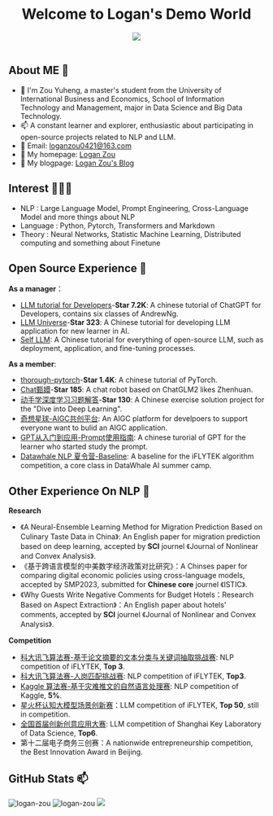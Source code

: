 <!-- 图片 -->
<h1 align="center">
   Welcome to Logan's Demo World
</h1>

<div align="center" ><img order-radius="100px" src="https://user-images.githubusercontent.com/88621342/202923774-e8529a32-8047-4fad-98e0-71b550230481.jpg"/></div>
<br>

## About ME 👋

- 🔭 I'm Zou Yuheng, a master's student from the University of International Business and Economics, School of Information Technology and Management, major in Data Science and Big Data Technology.
- 📫 A constant learner and explorer, enthusiastic about participating in open-source projects related to NLP and LLM.
- 💬 Email: [loganzou0421@163.com](loganzou0421@163.com)
- 📄 My homepage: [Logan Zou](https://logan-zou.github.io/)
- 🔬 My blogpage: [Logan Zou's Blog](https://logan-zou.github.io/blog/#/)
 
## Interest 👨🏽‍💻

- NLP : Large Language Model, Prompt Engineering, Cross-Language Model and more things about NLP 
- Language : Python, Pytorch, Transformers and Markdown
- Theory : Neural Networks, Statistic Machine Learning, Distributed computing and something about Finetune

## Open Source Experience 👯

**As a manager**：

- [LLM tutorial for Developers](https://github.com/datawhalechina/prompt-engineering-for-developers)-**Star 7.2K**: A chinese tutorial of ChatGPT for Developers, contains six classes of AndrewNg.
- [LLM Universe](https://github.com/datawhalechina/llm-universe)-**Star 323**: A Chinese tutorial for developing LLM application for new learner in AI.
- [Self LLM](https://github.com/KMnO4-zx/self_llm): A Chinese tutorial for everything of open-source LLM, such as deployment, application, and fine-tuning processes.

**As a member**:

- [thorough-pytorch](https://github.com/datawhalechina/thorough-pytorch)-**Star 1.4K**: A chinese tutorial of PyTorch.
- [Chat甄嬛](https://github.com/KMnO4-zx/huanhuan-chat)-**Star 185**: A chat robot based on ChatGLM2 likes Zhenhuan.
- [动手学深度学习习题解答](https://github.com/datawhalechina/d2l-ai-solutions-manual)-**Star 130**: A Chinese exercise solution project for the "Dive into Deep Learning".
- [奇想星球-AIGC共创平台](https://1aigc.cn): An AIGC platform for develpoers to support everyone want to bulid an AIGC application.
- [GPT从入门到应用-Prompt使用指南](https://linklearner.com/#/learn/brief/120): A chinese turorial of GPT for the learner who started study the prompt.
- [Datawhale NLP 夏令营-Baseline](https://datawhaler.feishu.cn/docx/R5fcd2hWIoVAhBxytu1cotSbnne): A baseline for the iFLYTEK algorithm competition, a core class in DataWhale AI summer camp.

## Other Experience On NLP 🔬 

**Research**

- 《A Neural-Ensemble Learning Method for Migration Prediction Based on Culinary Taste Data in China》: An English paper for migration prediction based on deep learning, accepted by **SCI** journel 《Journal of Nonlinear and Convex Analysis》.
- 《基于跨语言模型的中美数字经济政策对比研究》：A Chinses paper for comparing digital economic policies using cross-language models, accepted by SMP2023, submitted for **Chinese core** journel 《ISTIC》.
- 《Why Guests Write Negative Comments for Budget Hotels：Research Based on Aspect Extraction》：An English paper about hotels' comments, accepted by **SCI** journel 《Journal of Nonlinear and Convex Analysis》.

**Competition**

- [科大讯飞算法赛-基于论文摘要的文本分类与关键词抽取挑战赛](http://challenge.xfyun.cn/topic/info?type=abstract-of-the-paper): NLP competition of iFLYTEK, **Top 3**.
- [科大讯飞算法赛-人岗匹配挑战赛](http://challenge.xfyun.cn/topic/info?type=person-post-matching-2023): NLP competition of iFLYTEK, **Top3**.
- [Kaggle 算法赛-基于灾难推文的自然语言处理赛](https://www.kaggle.com/competitions/nlp-getting-started): NLP competition of Kaggle, **5%**.
- [星火杯认知大模型场景创新赛](http://challenge.xfyun.cn/xinghuo)：LLM competition of iFLYTEK, **Top 50**, still in competition.
- [全国首届创新创意应用大赛](https://mp.weixin.qq.com/s/3fc4MCUegNTQtxelDq_Iww): LLM competition of Shanghai Key Laboratory of Data Science, **Top6**.
- 第十二届电子商务三创赛：A nationwide entrepreneurship competition, the Best Innovation Award in Beijing.

## GitHub Stats 📫

<img src="https://github-readme-stats.vercel.app/api/top-langs?username=logan-zou&layout=compact&include_all_commits=true&count_private=true&show_icons=true&line_height=20&title_color=7A7ADB&icon_color=2234AE&text_color=D3D3D3&bg_color=0,000000,130F40" alt="logan-zou" />

<img src="https://github-readme-stats.vercel.app/api?username=logan-zou&show_icons=true&line_height=20&title_color=7A7ADB&icon_color=2234AE&text_color=D3D3D3&bg_color=0,000000,130F40&include_all_commits=true&count_private=true" alt="logan-zou" />

<img src="https://github-readme-streak-stats.herokuapp.com/?user=logan-zou&border=D3D3D3&sideNums=7A7ADB&background=130F40&stroke=6842DB&currStreakNum=7A7ADB&ring=5B3CDD&fire=D3D351&currStreakLabel=D3D3D3&sideLabels=D3D3D3&dates=A3A3A3" />

</div>

